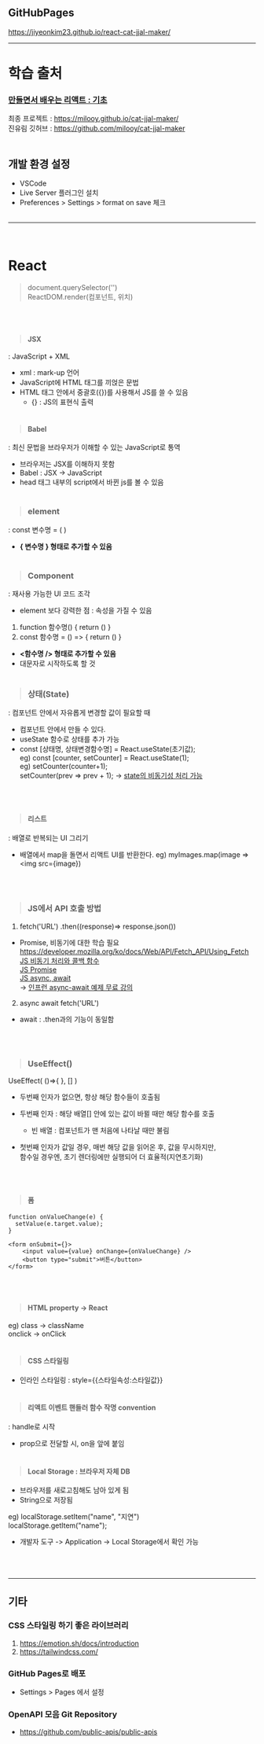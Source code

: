 ## GitHubPages

https://jiyeonkim23.github.io/react-cat-jjal-maker/

---

# 학습 출처

### [만들면서 배우는 리액트 : 기초 ](https://www.inflearn.com/course/%EB%A7%8C%EB%93%A4%EB%A9%B4%EC%84%9C-%EB%B0%B0%EC%9A%B0%EB%8A%94-%EB%A6%AC%EC%95%A1%ED%8A%B8-%EA%B8%B0%EC%B4%88/dashboard)

최종 프로젝트 : https://milooy.github.io/cat-jjal-maker/  
진유림 깃허브 : https://github.com/milooy/cat-jjal-maker
<br /><br />

## 개발 환경 설정

- VSCode
- Live Server 플러그인 설치
- Preferences > Settings > format on save 체크
  <br /><br />

---

<br />

# React

> document.querySelector('')  
> ReactDOM.render(컴포넌트, 위치)

<br/><br/>

> #### JSX

: JavaScript + XML

- xml : mark-up 언어
- JavaScript에 HTML 태그를 끼얹은 문법
- HTML 태그 안에서 중괄호({})를 사용해서 JS를 쓸 수 있음
  - {} : JS의 표현식 출력
    <br/><br/>

> #### Babel

: 최신 문법을 브라우저가 이해할 수 있는 JavaScript로 통역

- 브라우저는 JSX를 이해하지 못함
- Babel : JSX -> JavaScript
- head 태그 내부의 script에서 바뀐 js를 볼 수 있음
  <br/><br/>

> ### element

: const 변수명 = ( )

- **{ 변수명 } 형태로 추가할 수 있음**
  <br/><br/>

> ### Component

: 재사용 가능한 UI 코드 조각

- element 보다 강력한 점 : 속성을 가질 수 있음

1. function 함수명() { return () }
2. const 함수명 = () => { return () }

- **<함수명 /> 형태로 추가할 수 있음**
- 대문자로 시작하도록 할 것
  <br/><br/>

> ### 상태(State)

: 컴포넌트 안에서 자유롭게 변경할 값이 필요할 때

- 컴포넌트 안에서 만들 수 있다.
- useState 함수로 상태를 추가 가능
- const [상태명, 상태변경함수명] = React.useState(초기값);  
  eg) const [counter, setCounter] = React.useState(1);  
  eg) setCounter(counter+1);  
      setCounter(prev => prev + 1); -> [state의 비동기성 처리 가능](https://ko.reactjs.org/docs/state-and-lifecycle.html#state-updates-may-be-asynchronous)


<br/><br/>

> #### 리스트

: 배열로 반복되는 UI 그리기

- 배열에서 map을 돌면서 리액트 UI를 반환한다.
  eg) myImages.map(image => <img src={image}</img>)

<br/><br/>

> ### JS에서 API 호출 방법
1. fetch('URL')
.then((response)=> response.json())

+ Promise, 비동기에 대한 학습 필요
https://developer.mozilla.org/ko/docs/Web/API/Fetch_API/Using_Fetch  
[JS 비동기 처리와 콜백 함수](https://joshua1988.github.io/web-development/javascript/javascript-asynchronous-operation/)  
[JS Promise](https://joshua1988.github.io/web-development/javascript/promise-for-beginners/)  
[JS async, await](https://joshua1988.github.io/web-development/javascript/js-async-await/)  
-> [인프런 async-await 예제 무료 강의](https://www.inflearn.com/course/vue-js/lecture/17061)  
  

2. async await fetch('URL')
- await : .then과의 기능이 동일함

<br/><br/>

> ### UseEffect()
UseEffect( ()=>{
}, [] )
- 두번째 인자가 없으면, 항상 해당 함수들이 호출됨
- 두번째 인자 : 해당 배열[] 안에 있는 값이 바뀔 때만 해당 함수를 호출
  - 빈 배열 : 컴포넌트가 맨 처음에 나타날 때만 불림

- 첫번째 인자가 값일 경우, 매번 해당 값을 읽어온 후, 값을 무시하지만,  
함수일 경우엔, 초기 렌더링에만 실행되어 더 효율적(지연초기화)

<br/><br/>

> #### 폼

```
function onValueChange(e) {
  setValue(e.target.value);
}

<form onSubmit={}>
	<input value={value} onChange={onValueChange} />
	<button type="submit">버튼</button>
</form>
```

<br/><br/>

> #### HTML property -> React

eg) class -> className  
onclick -> onClick
<br/><br/>

> #### CSS 스타일링

- 인라인 스타일링 : style={{스타일속성:스타일값}}
  <br/><br/>

> #### 리액트 이벤트 핸들러 함수 작명 convention

: handle로 시작

- prop으로 전달할 시, on을 앞에 붙임
  <br/><br/>

> #### Local Storage : 브라우저 자체 DB

- 브라우저를 새로고침해도 남아 있게 됨
- String으로 저장됨

eg) localStorage.setItem("name", "지연")  
localStorage.getItem("name");

- 개발자 도구 -> Application -> Local Storage에서 확인 가능  
  <br/><br/><br/>

---

## 기타

### CSS 스타일링 하기 좋은 라이브러리

1. https://emotion.sh/docs/introduction
2. https://tailwindcss.com/

### GitHub Pages로 배포

- Settings > Pages 에서 설정
   
### OpenAPI 모음 Git Repository
- https://github.com/public-apis/public-apis

<br/><br/><br/>
